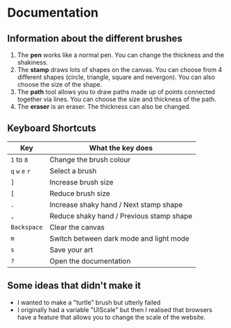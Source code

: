 # Documentation

## Information about the different brushes

1. The **pen** works like a normal pen. You can change the thickness and the shakiness.
2. The **stamp** draws lots of shapes on the canvas. You can choose from 4 different shapes (circle, triangle, square and nevergon). You can also choose the size of the shape.
3. The **path** tool allows you to draw paths made up of points connected together via lines. You can choose the size and thickness of the path.
4. The **eraser** is an eraser. The thickness can also be changed.

## Keyboard Shortcuts

Key | What the key does
--- | ---
`1` to `8` | Change the brush colour
`q` `w` `e` `r` | Select a brush
`]` | Increase brush size
`[` | Reduce brush size
`.` | Increase shaky hand / Next stamp shape
`,` | Reduce shaky hand / Previous stamp shape
`Backspace` | Clear the canvas
`m` | Switch between dark mode and light mode
`s` | Save your art
`?` | Open the documentation

## Some ideas that didn't make it

* I wanted to make a "turtle" brush but utterly failed
* I originally had a variable "UIScale" but then I realised that browsers have a feature that allows you to change the scale of the website.
